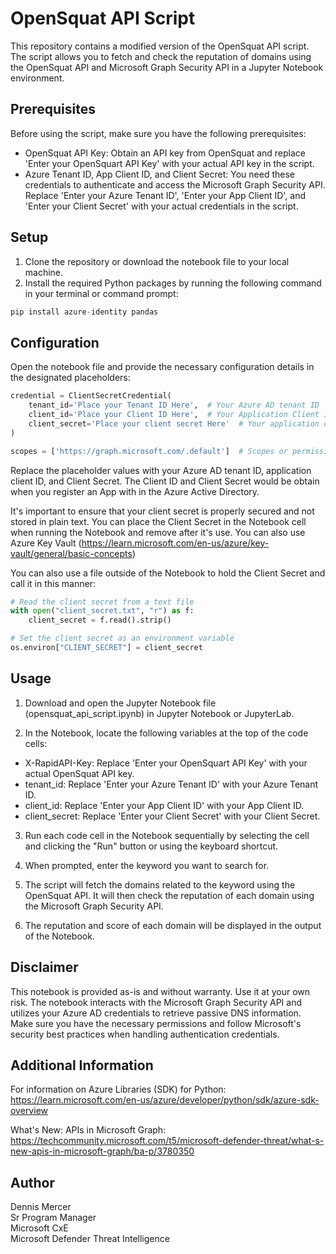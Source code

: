 # OpenSquat API Script

This repository contains a modified version of the OpenSquat API script. The script allows you to fetch and check the reputation of domains using the OpenSquat API and Microsoft Graph Security API in a Jupyter Notebook environment.

## Prerequisites
Before using the script, make sure you have the following prerequisites:

* OpenSquat API Key: Obtain an API key from OpenSquat and replace 'Enter your OpenSquart API Key' with your actual API key in the script.
* Azure Tenant ID, App Client ID, and Client Secret: You need these credentials to authenticate and access the Microsoft Graph Security API. Replace 'Enter your Azure Tenant ID', 'Enter your App Client ID', and 'Enter your Client Secret' with your actual credentials in the script.

## Setup

1. Clone the repository or download the notebook file to your local machine.
2. Install the required Python packages by running the following command in your terminal or command prompt:

```python
pip install azure-identity pandas
```
## Configuration

Open the notebook file and provide the necessary configuration details in the designated placeholders:

```Python
credential = ClientSecretCredential(
    tenant_id='Place your Tenant ID Here',  # Your Azure AD tenant ID
    client_id='Place your Client ID Here',  # Your Application Client ID
    client_secret='Place your client secret Here'  # Your application client Secret which should never be stored in plain text
)

scopes = ['https://graph.microsoft.com/.default']  # Scopes or permissions required for API access
```

Replace the placeholder values with your Azure AD tenant ID, application client ID, and Client Secret.  The Client ID and Client Secret would be obtain when you register an App with in the Azure Active Directory.  

It's important to ensure that your client secret is properly secured and not stored in plain text.  You can place the Client Secret in the Notebook cell when running the Notebook and remove after it's use.  You can also use Azure Key Vault (https://learn.microsoft.com/en-us/azure/key-vault/general/basic-concepts)

You can also use a file outside of the Notebook to hold the Client Secret and call it in this manner:
```Python
# Read the client secret from a text file
with open("client_secret.txt", "r") as f:
    client_secret = f.read().strip()

# Set the client secret as an environment variable
os.environ["CLIENT_SECRET"] = client_secret
```


## Usage
1. Download and open the Jupyter Notebook file (opensquat_api_script.ipynb) in Jupyter Notebook or JupyterLab. 

2. In the Notebook, locate the following variables at the top of the code cells:

*  X-RapidAPI-Key: Replace 'Enter your OpenSquart API Key' with your actual OpenSquat API key.
* tenant_id: Replace 'Enter your Azure Tenant ID' with your Azure Tenant ID.
* client_id: Replace 'Enter your App Client ID' with your App Client ID.
* client_secret: Replace 'Enter your Client Secret' with your Client Secret.
3. Run each code cell in the Notebook sequentially by selecting the cell and clicking the "Run" button or using the keyboard shortcut.

4. When prompted, enter the keyword you want to search for.

5. The script will fetch the domains related to the keyword using the OpenSquat API. It will then check the reputation of each domain using the Microsoft Graph Security API.

6. The reputation and score of each domain will be displayed in the output of the Notebook.

## Disclaimer
This notebook is provided as-is and without warranty. Use it at your own risk. The notebook interacts with the Microsoft Graph Security API and utilizes your Azure AD credentials to retrieve passive DNS information. Make sure you have the necessary permissions and follow Microsoft's security best practices when handling authentication credentials.

## Additional Information
For information on Azure Libraries (SDK) for Python: https://learn.microsoft.com/en-us/azure/developer/python/sdk/azure-sdk-overview

What's New: APIs in Microsoft Graph: https://techcommunity.microsoft.com/t5/microsoft-defender-threat/what-s-new-apis-in-microsoft-graph/ba-p/3780350

## Author
Dennis Mercer\
Sr Program Manager\
Microsoft CxE\
Microsoft Defender Threat Intelligence
